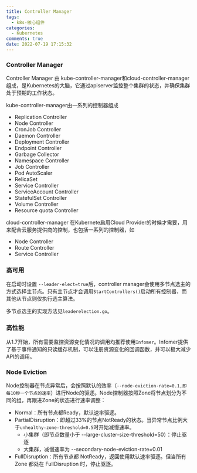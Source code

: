 ```yaml
---
title: Controller Manager
tags:
  - k8s-核心组件
categories:
  - Kubernetes
comments: true
date: 2022-07-19 17:15:32
---
```



### Controller Manager

Controller Manager 由 kube-controller-manager和cloud-controller-manager组成，是Kubernetes的大脑，它通过apiserver监控整个集群的状态，并确保集群处于预期的工作状态。

kube-controller-manager由一系列的控制器组成

* Replication Controller
* Node Controller
* CronJob Controller
* Daemon Controller
* Deployment Controller
* Endpoint Controller
* Garbage Collector
* Namespace Controller
* Job Controller
* Pod AutoScaler
* RelicaSet
* Service Controller
* ServiceAccount Controller
* StatefulSet Controller
* Volume Controller
* Resource quota Controller

cloud-controller-manager 在Kubernete启用Cloud Provider的时候才需要，用来配合云服务提供商的控制，也包括一系列的控制器，如

* Node Controller
* Route Controller
* Service Controller


### 高可用

在启动时设置 `--leader-elect=true`后，controller manager会使用多节点选主的方式选择主节点。只有主节点才会调用`StartControllers()`启动所有控制器，而其他从节点则仅执行选主算法。

多节点选主的实现方法见`leaderelection.go`。

### 高性能

从1.7开始，所有需要监控资源变化情况的调用均推荐使用`Infomer`。Infomer提供了基于事件通知的只读缓存机制，可以注册资源变化的回调函数，并可以极大减少API的调用。

### Node Eviction

Node控制器在节点异常后，会按照默认的效率（`--node-eviction-rate=0.1,即每10秒一个节点的速率`）进行Node的驱逐。Node控制器按照Zone将节点划分为不同的组，再跟进Zone的状态进行速率调整：

* Normal：所有节点都Ready，默认速率驱逐。
* PartialDisruption：即超过33%的节点NotReady的状态。当异常节点比例大于`unhealthy-zone-threshold=0.5`时开始减慢速率。
    * 小集群（即节点数量小于 --large-cluster-size-threshold=50）：停止驱逐
    * 大集群，减慢速率为 --secondary-node-eviction-rate=0.01
* FullDisruption：所有节点都 NotReady，返回使用默认速率驱逐。但当所有 Zone 都处在 FullDisruption 时，停止驱逐。
